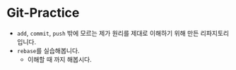 # Git-Practice

- `add`, `commit`, `push` 밖에 모르는 제가 원리를 제대로 이해하기 위해 만든 리파지토리입니다.
- `rebase`를 실습해봅니다.
    - 이해할 때 까지 해봅시다.